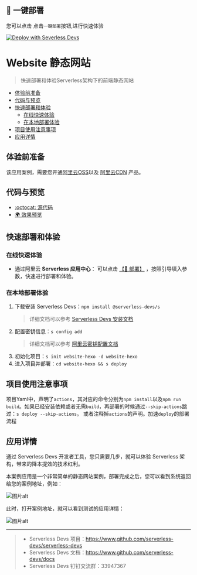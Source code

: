 ## 🚀 一键部署
您可以点击 点击`一键部署`按钮,进行快速体验

[![Deploy with Severless Devs](https://img.alicdn.com/imgextra/i4/O1CN01FJj5OH1wQp91MQNs5_!!6000000006303-55-tps-113-34.svg)](https://fcnext.console.aliyun.com/applications/create?template=website-hexo)

# Website 静态网站

> 快速部署和体验Serverless架构下的前端静态网站

- [体验前准备](#体验前准备)
- [代码与预览](#代码与预览)
- [快速部署和体验](#快速部署和体验)
    - [在线快速体验](#在线快速体验)
    - [在本地部署体验](#在本地部署体验)
- [项目使用注意事项](#项目使用注意事项)
- [应用详情](#应用详情)

## 体验前准备

该应用案例，需要您开通[阿里云OSS](https://oss.console.aliyun.com/)以及 [阿里云CDN](https://cdn.console.aliyun.com/) 产品。

## 代码与预览

- [:octocat: 源代码](https://github.com/devsapp/start-website/tree/master/website-hexo/src)
- [:earth_africa: 效果预览](http://django.web-framework.1583208943291465.cn-shenzhen.fc.devsapp.net/)

## 快速部署和体验
### 在线快速体验

- 通过阿里云 **Serverless 应用中心**： 可以点击 [【🚀 部署】](https://fcnext.console.aliyun.com/applications/create?template=website-hexo) ，按照引导填入参数，快速进行部署和体验。

### 在本地部署体验

1. 下载安装 Serverless Devs：`npm install @serverless-devs/s`
   > 详细文档可以参考 [Serverless Devs 安装文档](https://github.com/Serverless-Devs/Serverless-Devs/blob/master/docs/zh/install.md)
2. 配置密钥信息：`s config add`
   > 详细文档可以参考 [阿里云密钥配置文档](https://github.com/devsapp/fc/blob/main/docs/zh/config.md)
3. 初始化项目：`s init website-hexo -d website-hexo`
4. 进入项目并部署：`cd website-hexo && s deploy`

## 项目使用注意事项
项目Yaml中，声明了`actions`，其对应的命令分别为`npm install`以及`npm run build`。如果已经安装依赖或者无需`build`，再部署的时候通过`--skip-actions`跳过：`s deploy --skip-actions`。
或者注释掉`actions`的声明。加速`deploy`的部署流程

## 应用详情
通过 Serverless Devs 开发者工具，您只需要几步，就可以体验 Serverless 架构，带来的降本提效的技术红利。

本案例应用是一个非常简单的静态网站案例，部署完成之后，您可以看到系统返回给您的案例地址，例如：

![图片alt](https://img.alicdn.com/imgextra/i3/O1CN01qtDy7d1GqjgkaTlrS_!!6000000000674-0-tps-720-190.jpg)

此时，打开案例地址，就可以看到测试的应用详情：

![图片alt](https://img.alicdn.com/imgextra/i2/O1CN01TupCnM1Q0CPjP3JJG_!!6000000001913-2-tps-2478-1312.png)

-----

> - Serverless Devs 项目：https://www.github.com/serverless-devs/serverless-devs
> - Serverless Devs 文档：https://www.github.com/serverless-devs/docs
> - Serverless Devs 钉钉交流群：33947367    